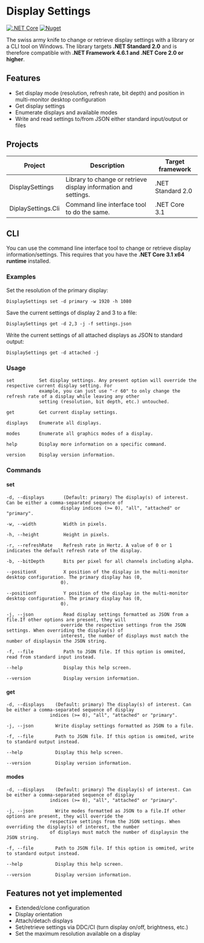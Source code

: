 # Display Settings 
[![.NET Core](https://github.com/biosmanager/DisplaySettingsChanger/workflows/.NET%20Core/badge.svg)](https://github.com/biosmanager/DisplaySettings/actions)
[![Nuget](https://img.shields.io/nuget/v/DisplaySettings)](https://www.nuget.org/packages/DisplaySettings/)

The swiss army knife to change or retrieve display settings with a library or a CLI tool on Windows.
The library targets **.NET Standard 2.0** and is therefore compatible with **.NET Framework 4.6.1 and .NET Core 2.0 or higher**.

## Features

* Set display mode (resolution, refresh rate, bit depth) and position in multi-monitor desktop configuration
* Get display settings
* Enumerate displays and available modes
* Write and read settings to/from JSON either standard input/output or files

## Projects

| Project | Description | Target framework |
|---------|-------------|------------------|
| DisplaySettings | Library to change or retrieve display information and settings. | .NET Standard 2.0 |
| DiplaySettings.Cli | Command line interface tool to do the same. | .NET Core 3.1 |

## CLI

You can use the command line interface tool to change or retrieve display information/settings. This requires that you have the **.NET Core 3.1 x64 runtime** installed.

### Examples

Set the resolution of the primary display:
```
DisplaySettings set -d primary -w 1920 -h 1080
```

Save the current settings of display 2 and 3 to a file:
```
DisplaySettings get -d 2,3 -j -f settings.json
```

Write the current settings of all attached displays as JSON to standard output:
```
DisplaySettings get -d attached -j
```

### Usage

```
set         Set display settings. Any present option will override the respective current display setting. For
            example, you can just use "-r 60" to only change the refresh rate of a display while leaving any other
            setting (resolution, bit depth, etc.) untouched.

get         Get current display settings.

displays    Enumerate all displays.

modes       Enumerate all graphics modes of a display.

help        Display more information on a specific command.

version     Display version information.
```

### Commands

#### set

```
-d, --displays       (Default: primary) The display(s) of interest. Can be either a comma-separated sequence of
                    display indices (>= 0), "all", "attached" or "primary".

-w, --width          Width in pixels.

-h, --height         Height in pixels.

-r, --refreshRate    Refresh rate in Hertz. A value of 0 or 1 indicates the default refresh rate of the display.

-b, --bitDepth       Bits per pixel for all channels including alpha.

--positionX          X position of the display in the multi-monitor desktop configuration. The primary display has (0,
                    0).

--positionY          Y position of the display in the multi-monitor desktop configuration. The primary display has (0,
                    0).

-j, --json           Read display settings formatted as JSON from a file.If other options are present, they will
                    override the respective settings from the JSON settings. When overriding the display(s) of
                    interest, the number of displays must match the number of displaysin the JSON string.

-f, --file           Path to JSON file. If this option is ommited, read from standard input instead.

--help               Display this help screen.

--version            Display version information.
```

#### get

```
-d, --displays    (Default: primary) The display(s) of interest. Can be either a comma-separated sequence of display
                indices (>= 0), "all", "attached" or "primary".

-j, --json        Write display settings formatted as JSON to a file.

-f, --file        Path to JSON file. If this option is ommited, write to standard output instead.

--help            Display this help screen.

--version         Display version information.
```

#### modes 

```
-d, --displays    (Default: primary) The display(s) of interest. Can be either a comma-separated sequence of display
                indices (>= 0), "all", "attached" or "primary".

-j, --json        Write modes formatted as JSON to a file.If other options are present, they will override the
                respective settings from the JSON settings. When overriding the display(s) of interest, the number
                of displays must match the number of displaysin the JSON string.

-f, --file        Path to JSON file. If this option is ommited, write to standard output instead.

--help            Display this help screen.

--version         Display version information.
```

## Features not yet implemented

* Extended/clone configuration
* Display orientation
* Attach/detach displays
* Set/retrieve settings via DDC/CI (turn display on/off, brightness, etc.)
* Set the maximum resolution available on a display

